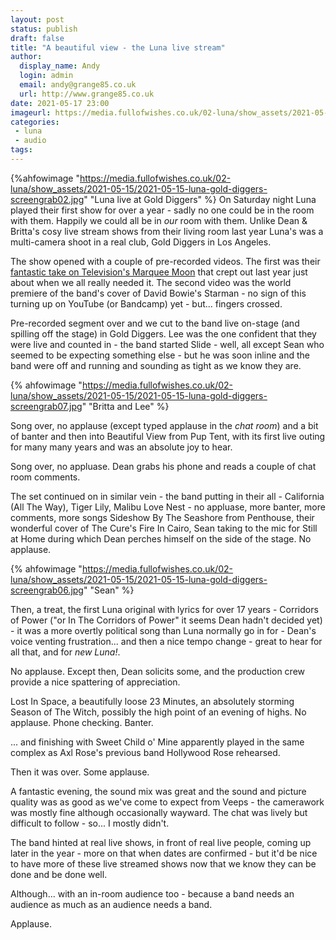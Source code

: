 ```yaml
---
layout: post
status: publish 
draft: false
title: "A beautiful view - the Luna live stream"
author:
  display_name: Andy
  login: admin
  email: andy@grange85.co.uk
  url: http://www.grange85.co.uk
date: 2021-05-17 23:00
imageurl: https://media.fullofwishes.co.uk/02-luna/show_assets/2021-05-15/2021-05-15-luna-gold-diggers-screengrab02.jpg
categories:
 - luna
 - audio
tags:
---
```

{%ahfowimage "https://media.fullofwishes.co.uk/02-luna/show_assets/2021-05-15/2021-05-15-luna-gold-diggers-screengrab02.jpg" "Luna live at Gold Diggers" %}
On Saturday night Luna played their first show for over a year - sadly no one could be in the room with them. Happily we could all be in _our_ room with them. Unlike Dean & Britta's cosy live stream shows from their living room last year Luna's was a multi-camera shoot in a real club, Gold Diggers in Los Angeles.

The show opened with a couple of pre-recorded videos. The first was their [fantastic take on Television's Marquee Moon](/2020/08/21/audio-luna-cover-television-marquee-moon/) that crept out last year just about when we all really needed it. The second video was the world premiere of the band's cover of David Bowie's Starman - no sign of this turning up on YouTube (or Bandcamp) yet - but... fingers crossed.

Pre-recorded segment over and we cut to the band live on-stage (and spilling off the stage) in Gold Diggers. Lee was the one confident that they were live and counted in - the band started Slide - well, all except Sean who seemed to be expecting something else - but he was soon inline and the band were off and running and sounding as tight as we know they are.

<!--more-->

{% ahfowimage "https://media.fullofwishes.co.uk/02-luna/show_assets/2021-05-15/2021-05-15-luna-gold-diggers-screengrab07.jpg" "Britta and Lee" %}

Song over, no applause (except typed applause in the _chat room_) and a bit of banter and then into Beautiful View from Pup Tent, with its first live outing for many many years and was an absolute joy to hear.

Song over, no appluase. Dean grabs his phone and reads a couple of chat room comments.

The set continued on in similar vein - the band putting in their all - California (All The Way), Tiger Lily, Malibu Love Nest - no appluase, more banter, more comments, more songs Sideshow By The Seashore from Penthouse, their wonderful cover of The Cure's Fire In Cairo, Sean taking to the mic for Still at Home during which Dean perches himself on the side of the stage. No applause.

{% ahfowimage "https://media.fullofwishes.co.uk/02-luna/show_assets/2021-05-15/2021-05-15-luna-gold-diggers-screengrab06.jpg" "Sean" %}

Then, a treat, the first Luna original with lyrics for over 17 years - Corridors of Power ("or In The Corridors of Power" it seems Dean hadn't decided yet) - it was a more overtly political song than Luna normally go in for - Dean's voice venting frustration...  and then a nice tempo change - great to hear for all that, and for _new Luna!_.

No applause. Except then, Dean solicits some, and the production crew provide a nice spattering of appreciation.

Lost In Space, a beautifully loose 23 Minutes, an absolutely storming Season of The Witch, possibly the high point of an evening of highs. No applause. Phone checking. Banter.

... and finishing with Sweet Child o' Mine apparently played in the same complex as Axl Rose's previous band Hollywood Rose rehearsed. 

Then it was over. Some applause.

A fantastic evening, the sound mix was great and the sound and picture quality was as good as we've come to expect from Veeps - the camerawork was mostly fine although occasionally wayward. The chat was lively but difficult to follow - so... I mostly didn't.

The band hinted at real live shows, in front of real live people, coming up later in the year - more on that when dates are confirmed - but it'd be nice to have more of these live streamed shows now that we know they can be done and be done well.

Although... with an in-room audience too - because a band needs an audience as much as an audience needs a band.

Applause.







